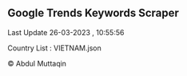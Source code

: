 

## Google Trends Keywords Scraper 
 
Last Update 26-03-2023 , 10:55:56

Country List :
VIETNAM.json



© Abdul Muttaqin 
